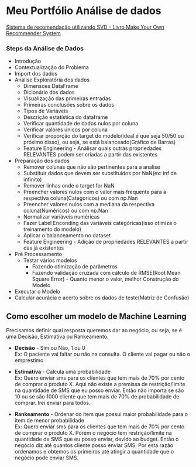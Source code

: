 # Meu Portfólio Análise de dados

[Sistema de recomendação utilizando SVD  - Livro Make Your Own Recommender System](Sistema_de_Recomendação_SVD_Livro_Machine_Learning_Make_Your_Own_Recommender_System.ipynb)

### Steps da Análise de Dados
- Introdução
- Contextualização do Problema
- Import dos dados
- Análise Exploratória dos dados
  - Dimensoes DataFrame
  - Dicionário dos dados
  - Visualização das primeiras entradas
  - Primeiras conclusões sobre os dados
  - Tipos de Variáveis
  - Descrição estatística do dataframe
  - Verificar quantidade de dados nulos por coluna
  - Verificar valores únicos por coluna
  - Verificar proporção do target do modelo(ideal é que seja 50/50 ou próximo disso), ou seja, se está balanceado(Gráfico de Barras)
  - Feature Engineering - Análisar quais outras propriedades RELEVANTES podem ser criadas a partir das existentes
- Preparação dos dados
  - Remover colunas que não são pertinentes para a analise
  - Substituir dados que devem ser substituidos por NaN(ex: inf de infinito)
  - Remover linhas onde o target for NaN
  - Preencher valores nulos com o valor mais frequente para a respectiva coluna(Categoricos) ou com np.Nan
  - Preencher valores nulos com a mediana da respectiva coluna(Numéricos) ou com np.Nan
  - Normalizar variáveis numéricas
  - Fazer Label Enconding das variáveis categóricas(isso otimiza o treinamento do modelo)
  - Aplicar o balanceamento no dataset
  - Feature Engineering - Adição de propriedades RELEVANTES a partir das já existentes
- Pré Processamento
  - Testar vários modelos 
    - Fazendo otimização de parâmetros
	- Fazendo validação cruzada com cálculo de RMSE(Root Mean Square Error) - Quanto menor o valor, melhor
 Construção do Modelo
- Executar o Modelo
- Calcular acurácia e acerto sobre os dados de teste(Matriz de Confusão)


## Como escolher um modelo de Machine Learning

Precisamos definir qual resposta queremos dar ao negócio, ou seja, se é uma Decisão, Estimativa ou Rankeamento.

- **Decisão** - Sim ou Não, 1 ou 0
<br>Ex: O paciente vai faltar ou não na consulta. O cliente vai pagar ou não o empréstimo

- **Estimativa** - Calcula uma probabilidade
<br>Ex: Quero enviar sms para os clientes que tem mais de 70% por cento de comprar o produto X. Aqui não existe a premissa de restrição/limite na quantidade de SMS que eu posso enviar. Então não importa se são 10 ou se são 1000 cliente que tem mais de 70% de probabilidade de comprar. Irei enviar para todos.

- **Rankeamento** - Ordenar do item que possui maior probabilidade para o item de menor probabilidade
<br>Ex: Quero enviar sms para os clientes que tem mais de 70% por cento de comprar o produto X. Porém o negócio tem restrição/limite na quantidade de SMS que eu posso enviar, devido ao budget. Então o negócio diz até quantos cliente posso enviar SMS. Por esta razão ordenamos e obtemos os primeiros até atingir a quantidade que o negócio pode enviar SMS. 
